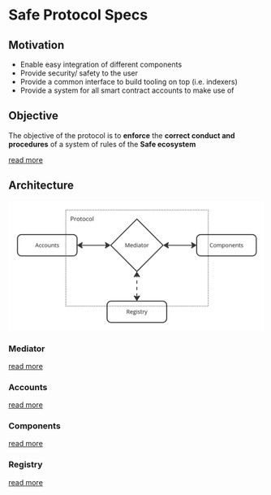 # Safe Protocol Specs

## Motivation

- Enable easy integration of different components
- Provide security/ safety to the user
- Provide a common interface to build tooling on top (i.e. indexers)
- Provide a system for all smart contract accounts to make use of

## Objective

The objective of the protocol is to **enforce** the **correct conduct and procedures** of a system of rules of the **Safe ecosystem**

[read more](objective/README.md)

## Architecture

![architecture_overview](./assets/architecture_overview.png)

### Mediator

[read more](mediator/README.md)

### Accounts

[read more](accounts/README.md)

### Components

[read more](components/README.md)

### Registry

[read more](registry/README.md)
